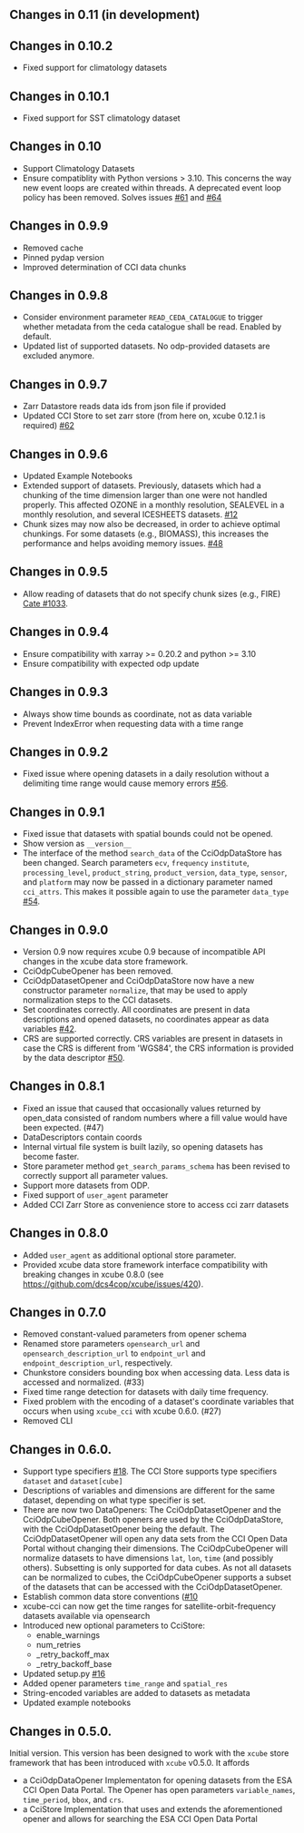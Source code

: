 ## Changes in 0.11 (in development)

## Changes in 0.10.2

* Fixed support for climatology datasets

## Changes in 0.10.1

* Fixed support for SST climatology dataset 

## Changes in 0.10

* Support Climatology Datasets
* Ensure compatiblity with Python versions > 3.10. This concerns the way 
  new event loops are created within threads. A deprecated event loop 
  policy has been removed. 
  Solves issues [#61](https://github.com/dcs4cop/xcube-cci/issues/61)
  and [#64](https://github.com/dcs4cop/xcube-cci/issues/64)

## Changes in 0.9.9

* Removed cache
* Pinned pydap version
* Improved determination of CCI data chunks

## Changes in 0.9.8

* Consider environment parameter `READ_CEDA_CATALOGUE` to trigger whether 
  metadata from the ceda catalogue shall be read. Enabled by default.
* Updated list of supported datasets. 
  No odp-provided datasets are excluded anymore.  

## Changes in 0.9.7

* Zarr Datastore reads data ids from json file if provided
* Updated CCI Store to set zarr store (from here on, xcube 0.12.1 is required) 
  [#62](https://github.com/dcs4cop/xcube-cci/issues/62)

## Changes in 0.9.6

* Updated Example Notebooks
* Extended support of datasets. Previously, datasets which had a chunking of 
  the time dimension larger than one were not handled properly. This affected 
  OZONE in a monthly resolution, SEALEVEL in a monthly resolution, and several
  ICESHEETS datasets. [#12](https://github.com/dcs4cop/xcube-cci/issues/12)
* Chunk sizes may now also be decreased, in order to achieve optimal chunkings.
  For some datasets (e.g., BIOMASS), this increases the performance and helps
  avoiding memory issues. [#48](https://github.com/dcs4cop/xcube-cci/issues/48)

## Changes in 0.9.5

* Allow reading of datasets that do not specify chunk sizes (e.g., FIRE) 
  [Cate #1033](https://github.com/CCI-Tools/cate/issues/1033).

## Changes in 0.9.4

* Ensure compatibility with xarray >= 0.20.2 and python >= 3.10
* Ensure compatibility with expected odp update 

## Changes in 0.9.3

* Always show time bounds as coordinate, not as data variable
* Prevent IndexError when requesting data with a time range

## Changes in 0.9.2

* Fixed issue where opening datasets in a daily resolution without a delimiting
  time range would cause memory errors 
  [#56](https://github.com/dcs4cop/xcube-cci/issues/56).

## Changes in 0.9.1
* Fixed issue that datasets with spatial bounds could not be opened.
* Show version as `__version__`
* The interface of the method `search_data` of the CciOdpDataStore 
  has been changed. Search parameters `ecv`, `frequency` `institute`,
  `processing_level`, `product_string`, `product_version`, `data_type`,
  `sensor`, and `platform` may now be passed in a dictionary parameter named 
  `cci_attrs`. This makes it possible again to use the parameter `data_type` 
  [#54](https://github.com/dcs4cop/xcube-cci/issues/54).

## Changes in 0.9.0
* Version 0.9 now requires xcube 0.9 because of incompatible API changes in the 
  xcube data store framework.
* CciOdpCubeOpener has been removed.
* CciOdpDatasetOpener and CciOdpDataStore now have a new constructor parameter 
  `normalize`, that may be used to apply normalization steps to the CCI 
  datasets.
* Set coordinates correctly. All coordinates are present in data descriptions
  and opened datasets, no coordinates appear as data variables 
  [#42](https://github.com/dcs4cop/xcube-cci/issues/42).
* CRS are supported correctly. CRS variables are present in datasets in case 
  the CRS is different from 'WGS84', the CRS information is provided by the
  data descriptor [#50](https://github.com/dcs4cop/xcube-cci/issues/50).

## Changes in 0.8.1

* Fixed an issue that caused that occasionally values returned by open_data consisted 
  of random numbers where a fill value would have been expected. (#47) 
* DataDescriptors contain coords
* Internal virtual file system is built lazily, so opening datasets has become faster.
* Store parameter method `get_search_params_schema` has been revised to correctly support 
  all parameter values.
* Support more datasets from ODP.
* Fixed support of `user_agent` parameter
* Added CCI Zarr Store as convenience store to access cci zarr datasets

## Changes in 0.8.0

* Added `user_agent` as additional optional store parameter.
* Provided xcube data store framework interface compatibility with 
  breaking changes in xcube 0.8.0 (see https://github.com/dcs4cop/xcube/issues/420).

## Changes in 0.7.0
* Removed constant-valued parameters from opener schema
* Renamed store parameters `opensearch_url` and `opensearch_description_url` to
  `endpoint_url` and `endpoint_description_url`, respectively.
* Chunkstore considers bounding box when accessing data. Less data is accessed and normalized. (#33)
* Fixed time range detection for datasets with daily time frequency.
* Fixed problem with the encoding of a dataset's coordinate variables that occurs 
  when using `xcube_cci` with xcube 0.6.0. (#27)
* Removed CLI

## Changes in 0.6.0.
* Support type specifiers [#18](https://github.com/dcs4cop/xcube-cci/issues/18). 
The CCI Store supports type specifiers `dataset` and `dataset[cube]`
* Descriptions of variables and dimensions are different for the same dataset, 
depending on what type specifier is set.
* There are now two DataOpeners: The CciOdpDatasetOpener and the CciOdpCubeOpener.
Both openers are used by the CciOdpDataStore, with the CciOdpDatasetOpener being the default.
The CciOdpDatasetOpener will open any data sets from the CCI Open Data Portal without changing their dimensions.
The CciOdpCubeOpener will normalize datasets to have dimensions `lat`, `lon`, `time` (and possibly others).
Subsetting is only supported for data cubes. 
As not all datasets can be normalized to cubes, the CciOdpCubeOpener supports a subset of the datasets that can be accessed with the CciOdpDatasetOpener.
* Establish common data store conventions ([#10](https://github.com/dcs4cop/xcube-cci/issues/10)
* xcube-cci can now get the time ranges for satellite-orbit-frequency datasets available via opensearch 
* Introduced new optional parameters to CciStore:
    - enable_warnings
    - num_retries
    - _retry_backoff_max
    - _retry_backoff_base
* Updated setup.py [#16](https://github.com/dcs4cop/xcube-cci/issues/16)
* Added opener parameters `time_range` and `spatial_res`
* String-encoded variables are added to datasets as metadata
* Updated example notebooks

## Changes in 0.5.0.
 
Initial version. 
This version has been designed to work with the `xcube` store framework that has been introduced with
`xcube` v0.5.0.
It affords
- a CciOdpDataOpener Implementaton for opening datasets from the ESA CCI Open Data Portal. 
The Opener has open parameters `variable_names`, `time_period`, `bbox`, and `crs`.
- a CciStore Implementation that uses and extends the aforementioned opener and allows for searching 
the ESA CCI Open Data Portal
